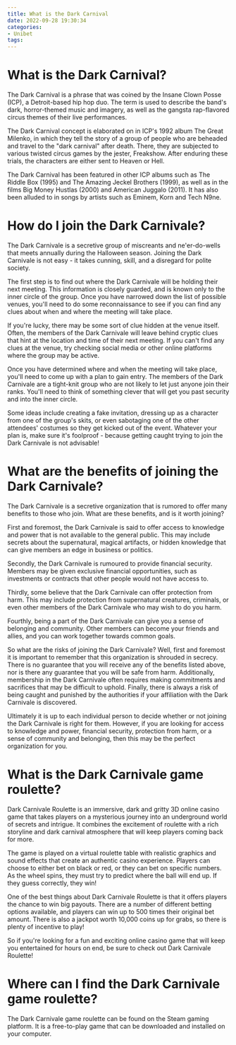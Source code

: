 ```yaml
---
title: What is the Dark Carnival
date: 2022-09-28 19:30:34
categories:
- Unibet
tags:
---
```



#  What is the Dark Carnival?

The Dark Carnival is a phrase that was coined by the Insane Clown Posse (ICP), a Detroit-based hip hop duo. The term is used to describe the band's dark, horror-themed music and imagery, as well as the gangsta rap-flavored circus themes of their live performances.

The Dark Carnival concept is elaborated on in ICP's 1992 album The Great Milenko, in which they tell the story of a group of people who are beheaded and travel to the "dark carnival" after death. There, they are subjected to various twisted circus games by the jester, Freakshow. After enduring these trials, the characters are either sent to Heaven or Hell.

The Dark Carnival has been featured in other ICP albums such as The Riddle Box (1995) and The Amazing Jeckel Brothers (1999), as well as in the films Big Money Hustlas (2000) and American Juggalo (2011). It has also been alluded to in songs by artists such as Eminem, Korn and Tech N9ne.

#  How do I join the Dark Carnivale?

The Dark Carnivale is a secretive group of miscreants and ne'er-do-wells that meets annually during the Halloween season. Joining the Dark Carnivale is not easy - it takes cunning, skill, and a disregard for polite society.

The first step is to find out where the Dark Carnivale will be holding their next meeting. This information is closely guarded, and is known only to the inner circle of the group. Once you have narrowed down the list of possible venues, you'll need to do some reconnaissance to see if you can find any clues about when and where the meeting will take place.

If you're lucky, there may be some sort of clue hidden at the venue itself. Often, the members of the Dark Carnivale will leave behind cryptic clues that hint at the location and time of their next meeting. If you can't find any clues at the venue, try checking social media or other online platforms where the group may be active.

Once you have determined where and when the meeting will take place, you'll need to come up with a plan to gain entry. The members of the Dark Carnivale are a tight-knit group who are not likely to let just anyone join their ranks. You'll need to think of something clever that will get you past security and into the inner circle.

Some ideas include creating a fake invitation, dressing up as a character from one of the group's skits, or even sabotaging one of the other attendees' costumes so they get kicked out of the event. Whatever your plan is, make sure it's foolproof - because getting caught trying to join the Dark Carnivale is not advisable!

#  What are the benefits of joining the Dark Carnivale?

The Dark Carnivale is a secretive organization that is rumored to offer many benefits to those who join. What are these benefits, and is it worth joining?

First and foremost, the Dark Carnivale is said to offer access to knowledge and power that is not available to the general public. This may include secrets about the supernatural, magical artifacts, or hidden knowledge that can give members an edge in business or politics.

Secondly, the Dark Carnivale is rumoured to provide financial security. Members may be given exclusive financial opportunities, such as investments or contracts that other people would not have access to.

Thirdly, some believe that the Dark Carnivale can offer protection from harm. This may include protection from supernatural creatures, criminals, or even other members of the Dark Carnivale who may wish to do you harm.

Fourthly, being a part of the Dark Carnivale can give you a sense of belonging and community. Other members can become your friends and allies, and you can work together towards common goals.

So what are the risks of joining the Dark Carnivale? Well, first and foremost it is important to remember that this organization is shrouded in secrecy. There is no guarantee that you will receive any of the benefits listed above, nor is there any guarantee that you will be safe from harm. Additionally, membership in the Dark Carnivale often requires making commitments and sacrifices that may be difficult to uphold. Finally, there is always a risk of being caught and punished by the authorities if your affiliation with the Dark Carnivale is discovered.

Ultimately it is up to each individual person to decide whether or not joining the Dark Carnivale is right for them. However, if you are looking for access to knowledge and power, financial security, protection from harm, or a sense of community and belonging, then this may be the perfect organization for you.

#  What is the Dark Carnivale game roulette?

Dark Carnivale Roulette is an immersive, dark and gritty 3D online casino game that takes players on a mysterious journey into an underground world of secrets and intrigue. It combines the excitement of roulette with a rich storyline and dark carnival atmosphere that will keep players coming back for more.

The game is played on a virtual roulette table with realistic graphics and sound effects that create an authentic casino experience. Players can choose to either bet on black or red, or they can bet on specific numbers. As the wheel spins, they must try to predict where the ball will end up. If they guess correctly, they win!

One of the best things about Dark Carnivale Roulette is that it offers players the chance to win big payouts. There are a number of different betting options available, and players can win up to 500 times their original bet amount. There is also a jackpot worth 10,000 coins up for grabs, so there is plenty of incentive to play!

So if you're looking for a fun and exciting online casino game that will keep you entertained for hours on end, be sure to check out Dark Carnivale Roulette!

#  Where can I find the Dark Carnivale game roulette?

The Dark Carnivale game roulette can be found on the Steam gaming platform. It is a free-to-play game that can be downloaded and installed on your computer.